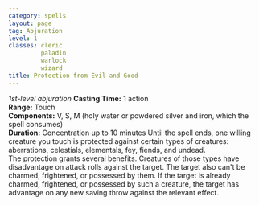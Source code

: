 ```yaml
---
category: spells
layout: page
tag: Abjuration
level: 1
classes: cleric
         paladin
         warlock
         wizard
title: Protection from Evil and Good 
---
```

_1st-level abjuration_ 
**Casting Time:** 1 action    
**Range:** Touch    
**Components:** V, S, M (holy water or powdered silver and iron, which the spell consumes)    
**Duration:** Concentration up to 10 minutes 
Until the spell ends, one willing creature you touch is protected against certain types of creatures: aberrations, celestials, elementals, fey, fiends, and undead.    
The protection grants several benefits. Creatures of those types have disadvantage on attack rolls against the target. The target also can't be charmed, frightened, or possessed by them. If the target is already charmed, frightened, or possessed by such a creature, the target has advantage on any new saving throw against the relevant effect.
